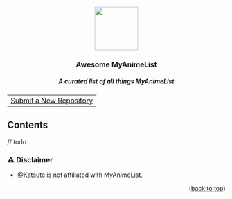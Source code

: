 <div id="top" align="center">
    <br>
    <a href="https://github.com/Katsute/awesome-myanimelist#readme">
        <img src="https://raw.githubusercontent.com/KatsuteDev/Background/main/logo.png" width="100" height="100">
    </a>
    <h3>Awesome MyAnimeList</h3>
    <h5>A curated list of all things MyAnimeList</h5>
    <table><tr><td>
        <a href="https://github.com/Katsute/awesome-myanimelist/issues/new?template=1-repository.yml">Submit a New Repository</a>
    </td></tr></table>
</div>

## Contents

// todo

<!-- CONTENT -->
<!-- /CONTENT -->

### ⚠️️ Disclaimer

 - [@Katsute](https://github.com/Katsute) is not affiliated with MyAnimeList.

<p align="right">(<a href="#top">back to top</a>)</p>